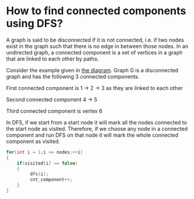 # How to find connected components using DFS?

A graph is said to be disconnected if it is not connected, i.e. if two nodes exist in the graph such that there is no edge in between those nodes. In an undirected graph, a connected component is a set of vertices in a graph that are linked to each other by paths.

Consider the example given in [the diagram](https://github.com/Khaled-Mahmmoud/MyCompetitiveProgramming/blob/master/img/Graph/connected%20components.jpg). Graph G is a disconnected graph and has the following 3 connected components.

First connected component is 1 -> 2 -> 3 as they are linked to each other

Second connected component 4 -> 5

Third connected component is vertex 6

In DFS, if we start from a start node it will mark all the nodes connected to the start node as visited. Therefore, if we choose any node in a connected component and run DFS on that node it will mark the whole connected component as visited.

```cpp
for(int i = 1;i <= nodes;++i) 
{
    if(visited[i] == false)     
    {
         dfs(i);
         cnt_component++;
    }
}
```
